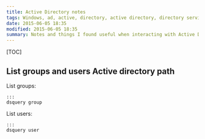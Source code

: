 ```yaml
---
title: Active Directory notes
tags: Windows, ad, active, directory, active directory, directory service, ds
date: 2015-06-05 18:35
modified: 2015-06-05 18:35
summary: Notes and things I found useful when interacting with Active Directory
---
```


[TOC]

## List groups and users Active directory path

List groups:

    :::
    dsquery group

List users:

    :::
    dsquery user
